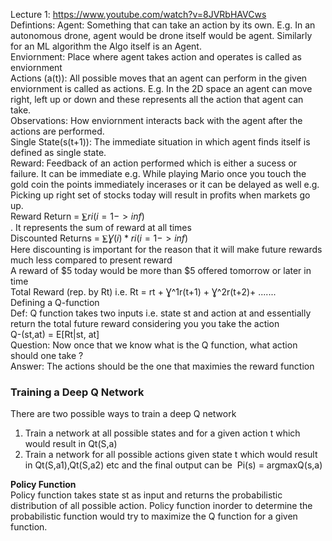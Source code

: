 Lecture 1: https://www.youtube.com/watch?v=8JVRbHAVCws <br>
Defintions: Agent: Something that can take an action by its own. E.g. In an autonomous drone, agent would be drone itself would be agent. Similarly for an ML algorithm the Algo itself is an Agent.<br>
Enviornment: Place where agent takes action and operates is called as enviornment<br>
Actions (a(t)): All possible moves that an agent can perform in the given enviornment is called as actions. E.g. In the 2D space an agent can move right, left up or down and these represents all the action that agent can take.<br>
Observations: How enviornment interacts back with the agent after the actions are performed.<br>
Single State(s(t+1)): The immediate situation in which agent finds itself is defined as single state. <br>
Reward: Feedback of an action performed which is either a sucess or failure. It can be immediate e.g. While playing Mario once you touch the gold coin the points immediately incerases or it can be delayed as well e.g.
Picking up right set of stocks today will result in profits when markets go up. <br>
Reward Return = $⨊ri(i=1->inf)$<br>.
It represents the sum of reward at all times <br>
Discounted Returns = $⨊Ɣ(i)*ri(i=1->inf)$<br>
Here discounting is important for the reason that it will make future rewards much less compared to present reward<br>
A reward of $5 today would be more than $5 offered tomorrow or later in time <br>
Total Reward (rep. by Rt) i.e. Rt = rt + Ɣ^1r(t+1) + Ɣ^2r(t+2)+ ....... <br>
Defining a Q-function <br>
Def: Q function takes two inputs i.e. state st  and action at and essentially return the total future reward considering you you take the action <br>
Q-(st,at) = E[Rt|st, at] <br>
Question: Now once that we know what is the Q function, what action should one take ? <br>
Answer: The actions should be the one that maximies the reward function <br>
### Training a Deep Q Network 
There are two possible ways to train a deep Q network
1. Train a network at all possible states and for a given action t which would result in Qt(S,a)
2. Train a network for all possible actions given state t which would result in Qt(S,a1),Qt(S,a2) etc and the final output can be  Pi(s) = argmaxQ(s,a)

**Policy Function** <br>
Policy function takes state st as input and returns the probabilistic distribution of all possible action. Policy function inorder to determine the probabilistic function would try to maximize the Q function for a given function. <br>







